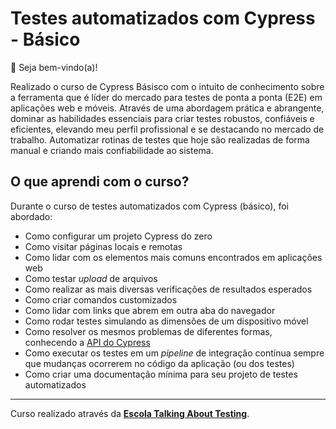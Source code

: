 # Testes automatizados com Cypress - Básico

👋 Seja bem-vindo(a)!

Realizado o curso de Cypress Básisco com o intuito de conhecimento sobre a ferramenta que é líder do mercado para testes de ponta a ponta (E2E) em aplicações web e móveis. Através de uma abordagem prática e abrangente, dominar as habilidades essenciais para criar testes robustos, confiáveis e eficientes, elevando meu perfil profissional e se destacando no mercado de trabalho.
Automatizar rotinas de testes que hoje são realizadas de forma manual e criando mais confiabilidade ao sistema. 

## O que aprendi com o curso?

Durante o curso de testes automatizados com Cypress (básico), foi abordado:

- Como configurar um projeto Cypress do zero
- Como visitar páginas locais e remotas
- Como lidar com os elementos mais comuns encontrados em aplicações web
- Como testar _upload_ de arquivos
- Como realizar as mais diversas verificações de resultados esperados
- Como criar comandos customizados
- Como lidar com links que abrem em outra aba do navegador
- Como rodar testes simulando as dimensões de um dispositivo móvel
- Como resolver os mesmos problemas de diferentes formas, conhecendo a [API do Cypress](https://docs.cypress.io/api/table-of-contents)
- Como executar os testes em um _pipeline_ de integração contínua sempre que mudanças ocorrerem no código da aplicação (ou dos testes)
- Como criar uma documentação mínima para seu projeto de testes automatizados

___

Curso realizado através da [**Escola Talking About Testing**](https://udemy.com/user/walmyr).
